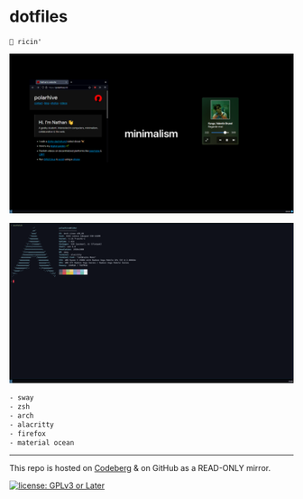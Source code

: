 # dotfiles

``` text
🍚 ricin'
```

<p align="center">
  <img src="./assets/apps.png">
</p>

<p align="center">
  <img src="./assets/terminal.png">
</p>

``` text
- sway
- zsh
- arch
- alacritty
- firefox
- material ocean
```

---
This repo is hosted on [Codeberg](https://codeberg.org/polarhive/byte) & on GitHub as a READ-ONLY mirror.

[![license: GPLv3 or Later](https://polarhive.ml/assets/badges/gpl-3.svg)](https://www.gnu.org/licenses/gpl-3.0.txt)
